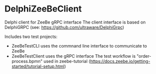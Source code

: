 # DelphiZeeBeClient
Delphi client for ZeeBe gRPC interface
The client interface is based on DelphiGRPC (see: https://github.com/ultraware/DelphiGrpc)

Includes two test projects:
- ZeeBeTestCLI uses the commnand line interface to communicate to ZeeBe
- ZeeBeTestClient uses the gRPC interface
The test workflow is "order-process.bpmn" used in zeebe-tutorial 
(https://docs.zeebe.io/getting-started/tutorial-setup.html)
